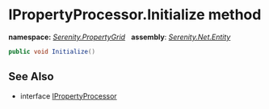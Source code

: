 # IPropertyProcessor.Initialize method
**namespace:** *[Serenity.PropertyGrid](../../README.md#serenity.propertygrid-namespace)*   **assembly**: *[Serenity.Net.Entity](../../README.md)*

```csharp
public void Initialize()
```

## See Also

* interface [IPropertyProcessor](../IPropertyProcessor.md)